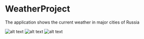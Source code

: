 # WeatherProject
The application shows the current weather in major cities of Russia

![alt text](https://github.com/olyaaa/weather/blob/main/searchCity.png?raw=true)
![alt text](https://github.com/olyaaa/weather/blob/main/coldWeather.png?raw=true)
![alt text](https://github.com/olyaaa/weather/blob/main/hotWeather.png?raw=true)
